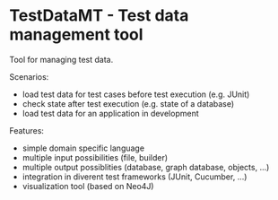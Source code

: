 # TestDataMT - Test data management tool

Tool for managing test data.

Scenarios:
* load test data for test cases before test execution (e.g. JUnit)
* check state after test execution (e.g. state of a database)
* load test data for an application in development

Features:
* simple domain specific language
* multiple input possibilities (file, builder)
* multiple output possiblities (database, graph database, objects, ...)
* integration in diverent test frameworks (JUnit, Cucumber, ...)
* visualization tool (based on Neo4J)
